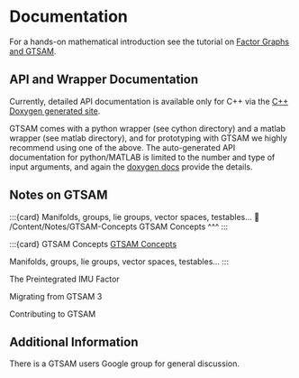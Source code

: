 # Documentation

For a hands-on mathematical introduction see the tutorial on [Factor Graphs and GTSAM](/tutorial).

## API and Wrapper Documentation

Currently, detailed API documentation is available only for C++ via the [C++ Doxygen generated site](https://gtsam.org/docs/#:~:text=C%2B%2B%20Doxygen%20generated%20site).

GTSAM comes with a python wrapper (see cython directory) and a matlab wrapper (see matlab directory), and for prototyping with GTSAM we highly recommend using one of the above. The auto-generated API documentation for python/MATLAB is limited to the number and type of input arguments, and again the [doxygen docs](https://gtsam.org/doxygen/) provide the details.

## Notes on GTSAM

:::{card} Manifolds, groups, lie groups, vector spaces, testables...
:link: /Content/Notes/GTSAM-Concepts
GTSAM Concepts
^^^
:::

:::{card} GTSAM Concepts
[GTSAM Concepts](/Content/Notes/GTSAM-Concepts)

Manifolds, groups, lie groups, vector spaces, testables...
:::

The Preintegrated IMU Factor

Migrating from GTSAM 3

Contributing to GTSAM

## Additional Information

There is a GTSAM users Google group for general discussion.